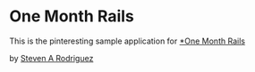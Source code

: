 # One Month Rails

This is the pinteresting sample application for
[*One Month Rails](http://onemonthrails.com)

by [Steven A Rodriguez](http://stevenarodriguez.com)